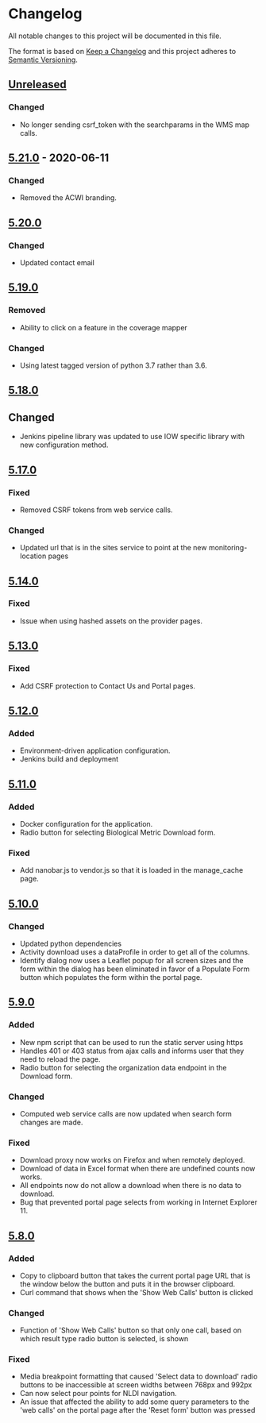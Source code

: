 # Changelog
All notable changes to this project will be documented in this file.

The format is based on [Keep a Changelog](http://keepachangelog.com/en/1.0.0/)
and this project adheres to [Semantic Versioning](http://semver.org/spec/v2.0.0.html).
## [Unreleased](https://github.com/NWQMC/WQP_UI/compare/WQP_UI-5.21.0...master)
### Changed
-   No longer sending csrf_token with the searchparams in the WMS map calls.

## [5.21.0](https://github.com/NWQMC/WQP_UI/compare/WQP_UI-5.20.0...WQP_UI-5.21.0) - 2020-06-11
### Changed
-   Removed the ACWI branding.

## [5.20.0](https://github.com/NWQMC/WQP_UI/compare/WQP_UI-5.19.0...WQP_UI-5.20.0)
### Changed
-  Updated contact email

## [5.19.0](https://github.com/NWQMC/WQP_UI/compare/WQP_UI-5.18.0...WQP_UI-5.19.0)
### Removed
- Ability to click on a feature in the coverage mapper

### Changed
-   Using latest tagged version of python 3.7 rather than 3.6.

## [5.18.0](https://github.com/NWQMC/WQP_UI/compare/WQP_UI-5.17.0...WQP_UI-5.18.0)
## Changed
- Jenkins pipeline library was updated to use IOW specific library with new 
configuration method.

## [5.17.0](https://github.com/NWQMC/WQP_UI/compare/WQP_UI-5.14.0...WQP_UI-5.17.0)
### Fixed
- Removed CSRF tokens from web service calls.

### Changed
- Updated url that is in the sites service to point at the new monitoring-location pages

## [5.14.0](https://github.com/NWQMC/WQP_UI/compare/WQP_UI-5.13.0...WQP_UI-5.14.0)
### Fixed
- Issue when using hashed assets on the provider pages.

## [5.13.0](https://github.com/NWQMC/WQP_UI/compare/WQP_UI-5.12.0...WQP_UI-5.13.0)
### Fixed
- Add CSRF protection to Contact Us and Portal pages.

## [5.12.0](https://github.com/NWQMC/WQP_UI/compare/WQP_UI-5.11.0...WQP_UI-5.12.0)
### Added
- Environment-driven application configuration.
- Jenkins build and deployment

## [5.11.0](https://github.com/NWQMC/WQP_UI/compare/WQP_UI-5.10.0...WQP_UI-5.11.0)
### Added
- Docker configuration for the application.
- Radio button for selecting Biological Metric Download form.

### Fixed
- Add nanobar.js to vendor.js so that it is loaded in the manage_cache page.

## [5.10.0](https://github.com/NWQMC/WQP_UI/compare/WQP_UI-5.9.0...WQP_UI-5.10.0)
### Changed
- Updated python dependencies
- Activity download uses a dataProfile in order to get all of the columns.
- Identify dialog now uses a Leaflet popup for all screen sizes and the form within the dialog has
been eliminated in favor of a Populate Form button which populates the form within the portal page.

## [5.9.0](https://github.com/NWQMC/WQP_UI/compare/WQP_UI-5.8.0...WQP_UI-5.9.0)
### Added
- New npm script that can be used to run the static server using https
- Handles 401 or 403 status from ajax calls and informs user that they need to reload the page.
- Radio button for selecting the organization data endpoint in the Download form.

### Changed
- Computed web service calls are now updated when search form changes are made.

### Fixed
- Download proxy now works on Firefox and when remotely deployed.
- Download of data in Excel format when there are undefined counts now works.
- All endpoints now do not allow a download when there is no data to download.
- Bug that prevented portal page selects from working in Internet Explorer 11.

## [5.8.0](https://github.com/NWQMC/WQP_UI/compare/WQP_UI-5.7.0...WQP_UI-5.8.0)
### Added
- Copy to clipboard button that takes the current portal page URL that is the window below the button and puts it in
the browser clipboard.
- Curl command that shows when the 'Show Web Calls' button is clicked

### Changed
- Function of 'Show Web Calls' button so that only one call, based on which result type radio button is selected, is shown

### Fixed
- Media breakpoint formatting that caused 'Select data to download' radio buttons to be inaccessible at screen widths
between 768px and 992px
- Can now select pour points for NLDI navigation.
- An issue that affected the ability to add some query parameters to the 'web calls' on the portal page after the 'Reset
form' button was pressed

